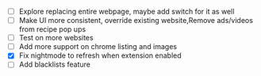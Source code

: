 * [ ] Explore replacing entire webpage, maybe add switch for it as well
* [ ] Make UI more consistent, override existing website,Remove ads/videos from recipe pop ups
* [ ] Test on more websites
* [ ] Add more support on chrome listing and images
* [X] Fix nightmode to refresh when extension enabled
* [ ] Add blacklists feature
